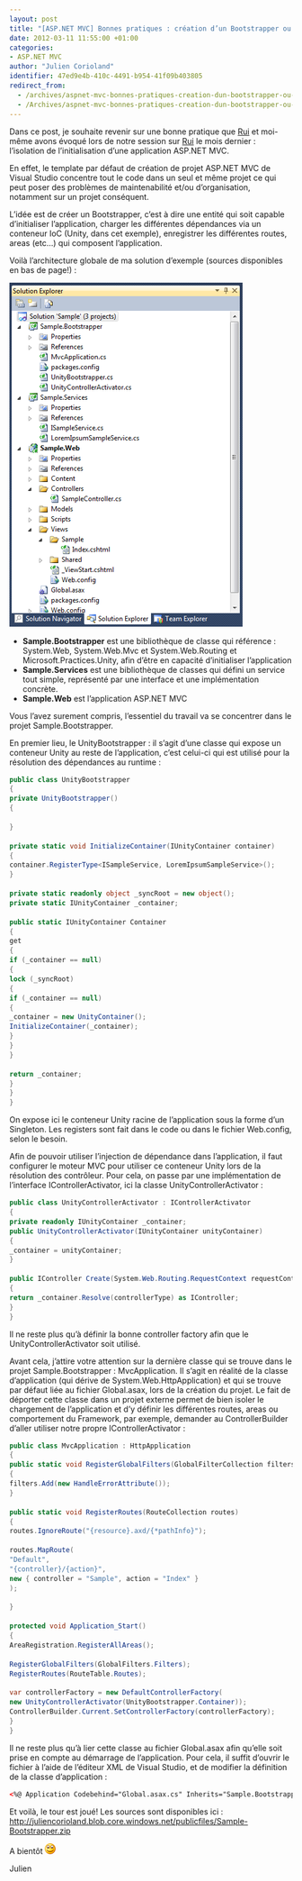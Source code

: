 ```yaml
---
layout: post
title: "[ASP.NET MVC] Bonnes pratiques : création d’un Bootstrapper ou comment isoler l’initialisation d’une application"
date: 2012-03-11 11:55:00 +01:00
categories:
- ASP.NET MVC
author: "Julien Corioland"
identifier: 47ed9e4b-410c-4491-b954-41f09b403805
redirect_from:
  - /archives/aspnet-mvc-bonnes-pratiques-creation-dun-bootstrapper-ou-comment-isoler-linitialisation-dune-application
  - /Archives/aspnet-mvc-bonnes-pratiques-creation-dun-bootstrapper-ou-comment-isoler-linitialisation-dune-application
---
```


Dans ce post, je souhaite revenir sur une bonne pratique que [Rui](http://rui.fr) et moi-même avons évoqué lors de notre session sur [Rui](http://rui.fr) le mois dernier : l’isolation de l’initialisation d’une application ASP.NET MVC.

En effet, le template par défaut de création de projet ASP.NET MVC de Visual Studio concentre tout le code dans un seul et même projet ce qui peut poser des problèmes de maintenabilité et/ou d’organisation, notamment sur un projet conséquent.

L’idée est de créer un Bootstrapper, c’est à dire une entité qui soit capable d’initialiser l’application, charger les différentes dépendances via un conteneur IoC (Unity, dans cet exemple), enregistrer les différentes routes, areas (etc…) qui composent l’application.

Voilà l’architecture globale de ma solution d’exemple (sources disponibles en bas de page!) :

![image](/images/aspnet-mvc-bonnes-pratiques-creation-dun-bootstrapper-ou-comment-isoler-linitialisation-dune-application/8f8cbfc8-1515-48ef-a563-71eb36cb012b.jpg)

- **Sample.Bootstrapper** est une bibliothèque de classe qui référence : System.Web, System.Web.Mvc et System.Web.Routing et Microsoft.Practices.Unity, afin d’être en capacité d’initialiser l’application
- **Sample.Services** est une bibliothèque de classes qui défini un service tout simple, représenté par une interface et une implémentation concrète.
- **Sample.Web** est l’application ASP.NET MVC

Vous l’avez surement compris, l’essentiel du travail va se concentrer dans le projet Sample.Bootstrapper.

En premier lieu, le UnityBootstrapper : il s’agit d’une classe qui expose un conteneur Unity au reste de l’application, c’est celui-ci qui est utilisé pour la résolution des dépendances au runtime :

```csharp
public class UnityBootstrapper
{
private UnityBootstrapper()
{

}

private static void InitializeContainer(IUnityContainer container)
{
container.RegisterType<ISampleService, LoremIpsumSampleService>();
}

private static readonly object _syncRoot = new object();
private static IUnityContainer _container;

public static IUnityContainer Container
{
get
{
if (_container == null)
{
lock (_syncRoot)
{
if (_container == null)
{
_container = new UnityContainer();
InitializeContainer(_container);
}
}
}

return _container;
}
}
}
```

On expose ici le conteneur Unity racine de l’application sous la forme d’un Singleton. Les registers sont fait dans le code ou dans le fichier Web.config, selon le besoin.

Afin de pouvoir utiliser l’injection de dépendance dans l’application, il faut configurer le moteur MVC pour utiliser ce conteneur Unity lors de la résolution des contrôleur. Pour cela, on passe par une implémentation de l’interface IControllerActivator, ici la classe UnityControllerActivator :

```csharp
public class UnityControllerActivator : IControllerActivator
{
private readonly IUnityContainer _container;
public UnityControllerActivator(IUnityContainer unityContainer)
{
_container = unityContainer;
}

public IController Create(System.Web.Routing.RequestContext requestContext, Type controllerType)
{
return _container.Resolve(controllerType) as IController;
}
}
```

Il ne reste plus qu’à définir la bonne controller factory afin que le UnityControllerActivator soit utilisé.

Avant cela, j’attire votre attention sur la dernière classe qui se trouve dans le projet Sample.Bootstrapper : MvcApplication. Il s’agit en réalité de la classe d’application (qui dérive de System.Web.HttpApplication) et qui se trouve par défaut liée au fichier Global.asax, lors de la création du projet. Le fait de déporter cette classe dans un projet externe permet de bien isoler le chargement de l’application et d’y définir les différentes routes, areas ou comportement du Framework, par exemple, demander au ControllerBuilder d’aller utiliser notre propre IControllerActivator :

```csharp
public class MvcApplication : HttpApplication
{
public static void RegisterGlobalFilters(GlobalFilterCollection filters)
{
filters.Add(new HandleErrorAttribute());
}

public static void RegisterRoutes(RouteCollection routes)
{
routes.IgnoreRoute("{resource}.axd/{*pathInfo}");

routes.MapRoute(
"Default",
"{controller}/{action}",
new { controller = "Sample", action = "Index" }
);

}

protected void Application_Start()
{
AreaRegistration.RegisterAllAreas();

RegisterGlobalFilters(GlobalFilters.Filters);
RegisterRoutes(RouteTable.Routes);

var controllerFactory = new DefaultControllerFactory(
new UnityControllerActivator(UnityBootstrapper.Container));
ControllerBuilder.Current.SetControllerFactory(controllerFactory);
}
}
```

Il ne reste plus qu’à lier cette classe au fichier Global.asax afin qu’elle soit prise en compte au démarrage de l’application. Pour cela, il suffit d’ouvrir le fichier à l’aide de l’éditeur XML de Visual Studio, et de modifier la définition de la classe d’application :

```xml
<%@ Application Codebehind="Global.asax.cs" Inherits="Sample.Bootstrapper.MvcApplication" Language="C#" %>
```

Et voilà, le tour est joué! Les sources sont disponibles ici : <a title="http://juliencorioland.blob.core.windows.net/publicfiles/Sample-Bootstrapper.zip" href="http://juliencorioland.blob.core.windows.net/publicfiles/Sample-Bootstrapper.zip">http://juliencorioland.blob.core.windows.net/publicfiles/Sample-Bootstrapper.zip</a>

A bientôt ![image](/images/aspnet-mvc-bonnes-pratiques-creation-dun-bootstrapper-ou-comment-isoler-linitialisation-dune-application/42bbc110-92e7-44cc-8552-595c4ba6161f.jpg)

Julien

